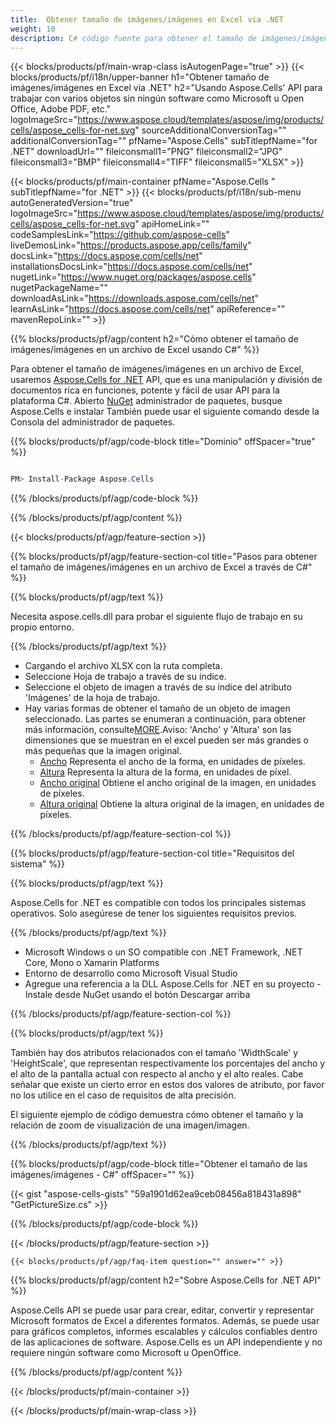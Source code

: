 ```yaml
---
title:  Obtener tamaño de imágenes/imágenes en Excel via .NET
weight: 10
description: C# código fuente para obtener el tamaño de imágenes/imágenes en Excel en .NET Framework, .NET Core, Mono o Xamarin Platforms.
---
```

{{< blocks/products/pf/main-wrap-class isAutogenPage="true" >}}
{{< blocks/products/pf/i18n/upper-banner h1="Obtener tamaño de imágenes/imágenes en Excel via .NET" h2="Usando Aspose.Cells\' API para trabajar con varios objetos sin ningún software como Microsoft u Open Office, Adobe PDF, etc." logoImageSrc="https://www.aspose.cloud/templates/aspose/img/products/cells/aspose_cells-for-net.svg" sourceAdditionalConversionTag="" additionalConversionTag="" pfName="Aspose.Cells" subTitlepfName="for .NET" downloadUrl="" fileiconsmall1="PNG" fileiconsmall2="JPG" fileiconsmall3="BMP" fileiconsmall4="TIFF" fileiconsmall5="XLSX" >}}

{{< blocks/products/pf/main-container pfName="Aspose.Cells " subTitlepfName="for .NET" >}}
{{< blocks/products/pf/i18n/sub-menu autoGeneratedVersion="true" logoImageSrc="https://www.aspose.cloud/templates/aspose/img/products/cells/aspose_cells-for-net.svg" apiHomeLink="" codeSamplesLink="https://github.com/aspose-cells" liveDemosLink="https://products.aspose.app/cells/family" docsLink="https://docs.aspose.com/cells/net" installationsDocsLink="https://docs.aspose.com/cells/net" nugetLink="https://www.nuget.org/packages/aspose.cells" nugetPackageName="" downloadAsLink="https://downloads.aspose.com/cells/net" learnAsLink="https://docs.aspose.com/cells/net" apiReference="" mavenRepoLink="" >}}

{{% blocks/products/pf/agp/content h2="Cómo obtener el tamaño de imágenes/imágenes en un archivo de Excel usando C#" %}}

 Para obtener el tamaño de imágenes/imágenes en un archivo de Excel, usaremos
 [Aspose.Cells for .NET](https://products.aspose.com/cells/net) 
 API, que es una manipulación y división de documentos rica en funciones, potente y fácil de usar API para la plataforma C#. Abierto
 [NuGet](https://www.nuget.org/packages/aspose.cells) 
 administrador de paquetes, busque
 Aspose.Cells 
 e instalar También puede usar el siguiente comando desde la Consola del administrador de paquetes.

{{% blocks/products/pf/agp/code-block title="Dominio" offSpacer="true" %}}

```cs

PM> Install-Package Aspose.Cells

```

{{% /blocks/products/pf/agp/code-block %}}

{{% /blocks/products/pf/agp/content %}}

{{< blocks/products/pf/agp/feature-section >}}

{{% blocks/products/pf/agp/feature-section-col title="Pasos para obtener el tamaño de imágenes/imágenes en un archivo de Excel a través de C#" %}}

{{% blocks/products/pf/agp/text %}}

Necesita aspose.cells.dll para probar el siguiente flujo de trabajo en su propio entorno.

{{% /blocks/products/pf/agp/text %}}

+ Cargando el archivo XLSX con la ruta completa.
+ Seleccione Hoja de trabajo a través de su índice.
+ Seleccione el objeto de imagen a través de su índice del atributo 'Imágenes' de la hoja de trabajo.
 + Hay varias formas de obtener el tamaño de un objeto de imagen seleccionado. Las partes se enumeran a continuación, para obtener más información, consulte[MORE](https://reference.aspose.com/cells/net/aspose.cells.drawing/picture/).Aviso: 'Ancho' y 'Altura' son las dimensiones que se muestran en el excel pueden ser más grandes o más pequeñas que la imagen original.
    + [Ancho](https://reference.aspose.com/cells/net/aspose.cells.drawing/shape/width/) Representa el ancho de la forma, en unidades de píxeles.
    + [Altura](https://reference.aspose.com/cells/net/aspose.cells.drawing/shape/height/) Representa la altura de la forma, en unidades de píxel.
    + [Ancho original](https://reference.aspose.com/cells/net/aspose.cells.drawing/picture/originalwidth/) Obtiene el ancho original de la imagen, en unidades de píxeles.
    + [Altura original](https://reference.aspose.com/cells/net/aspose.cells.drawing/picture/originalheight/) Obtiene la altura original de la imagen, en unidades de píxeles.


{{% /blocks/products/pf/agp/feature-section-col %}}

{{% blocks/products/pf/agp/feature-section-col title="Requisitos del sistema" %}}

{{% blocks/products/pf/agp/text %}}

 Aspose.Cells for .NET es compatible con todos los principales sistemas operativos. Solo asegúrese de tener los siguientes requisitos previos.

{{% /blocks/products/pf/agp/text %}}

-  Microsoft Windows o un SO compatible con .NET Framework, .NET Core, Mono o Xamarin Platforms
-  Entorno de desarrollo como Microsoft Visual Studio
-  Agregue una referencia a la DLL Aspose.Cells for .NET en su proyecto - Instale desde NuGet usando el botón Descargar arriba

{{% /blocks/products/pf/agp/feature-section-col %}}


{{% blocks/products/pf/agp/text %}}
 
También hay dos atributos relacionados con el tamaño 'WidthScale' y 'HeightScale', que representan respectivamente los porcentajes del ancho y el alto de la pantalla actual con respecto al ancho y el alto reales.
 Cabe señalar que existe un cierto error en estos dos valores de atributo, por favor no los utilice en el caso de requisitos de alta precisión.
 
 El siguiente ejemplo de código demuestra cómo obtener el tamaño y la relación de zoom de visualización de una imagen/imagen.

{{% /blocks/products/pf/agp/text %}}

{{% blocks/products/pf/agp/code-block title="Obtener el tamaño de las imágenes/imágenes - C#" offSpacer="" %}}

{{< gist "aspose-cells-gists" "59a1901d62ea9ceb08456a818431a898" "GetPictureSize.cs" >}}

{{% /blocks/products/pf/agp/code-block %}}

{{< /blocks/products/pf/agp/feature-section >}}

    {{< blocks/products/pf/agp/faq-item question="" answer="" >}}
 

<!-- aboutfile Starts -->

{{% blocks/products/pf/agp/content h2="Sobre Aspose.Cells for .NET API" %}}

 Aspose.Cells API se puede usar para crear, editar, convertir y representar Microsoft formatos de Excel a diferentes formatos. Además, se puede usar para gráficos completos, informes escalables y cálculos confiables dentro de las aplicaciones de software. Aspose.Cells es un API independiente y no requiere ningún software como Microsoft u OpenOffice.

{{% /blocks/products/pf/agp/content %}}



<!-- aboutfile Ends -->
<!--
{{< blocks/products/pf/agp/other-supported-section title="Other Supported Splitting Formats" subTitle="Using C#, One can also split large file into chunks of many other file formats including." >}}

{{< blocks/products/pf/agp/other-supported-section-item href="https://products.aspose.com/cells/net/splitter/ods/" name="ODS" description="OpenDocument Spreadsheet File" >}}
{{< blocks/products/pf/agp/other-supported-section-item href="https://products.aspose.com/cells/net/splitter/xls/" name="XLS" description="Excel Binary Format" >}}
{{< blocks/products/pf/agp/other-supported-section-item href="https://products.aspose.com/cells/net/splitter/xlsb/" name="XLSB" description="Binary Excel Workbook File" >}}
{{< blocks/products/pf/agp/other-supported-section-item href="https://products.aspose.com/cells/net/splitter/xlsm/" name="XLSM" description="Spreadsheet File" >}}

{{< /blocks/products/pf/agp/other-supported-section >}}

-->

{{< /blocks/products/pf/main-container >}}
    
{{< /blocks/products/pf/main-wrap-class >}}
